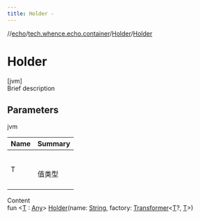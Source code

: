 ```yaml
---
title: Holder -
---
```

//[echo](../../index.md)/[tech.whence.echo.container](../index.md)/[Holder](index.md)/[Holder](-holder.md)



# Holder  
[jvm]  
Brief description  


## Parameters  
  
jvm  
  
|  Name|  Summary| 
|---|---|
| T| <br><br>值类型<br><br>
  
  
Content  
fun <[T](index.md) : [Any](https://kotlinlang.org/api/latest/jvm/stdlib/kotlin/-any/index.html)> [Holder](-holder.md)(name: [String](https://kotlinlang.org/api/latest/jvm/stdlib/kotlin/-string/index.html), factory: [Transformer](../../tech.whence.echo.function/-transformer/index.md)<[T](index.md)?, [T](index.md)>)  



